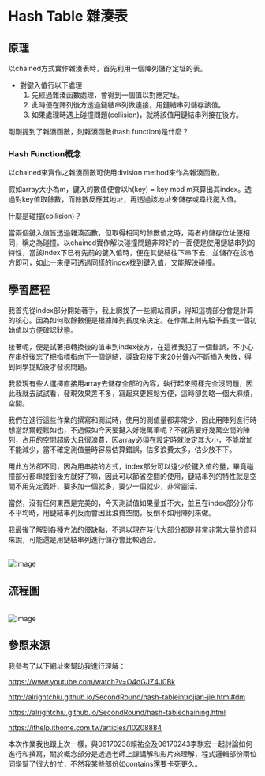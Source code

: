 # Hash Table 雜湊表
## 原理
以chained方式實作雜湊表時，首先利用一個陣列儲存定址的表。
* 對鍵入值行以下處理
  1. 先經過雜湊函數處理，會得到一個值以對應定址。
  2. 此時便在陣列後方透過鏈結串列做連接，用鏈結串列儲存該值。
  3. 如果處理時遇上碰撞問題(collision)，就將該值用鏈結串列接在後方。
  
剛剛提到了雜湊函數，則雜湊函數(hash function)是什麼？
### Hash Function概念
以chained來實作之雜湊函數可使用division method來作為雜湊函數。

假如array大小為m，鍵入的數值便會以h(key) = key mod m來算出其index。透過對key值取餘數，而餘數反應其地址，再透過該地址來儲存或尋找鍵入值。

什麼是碰撞(collision)？

當兩個鍵入值皆透過雜湊函數，但取得相同的餘數值之時，兩者的儲存位址便相同，稱之為碰撞。以chained實作解決碰撞問題非常好的一面便是使用鏈結串列的特性，當該index下已有先前的鍵入值時，便在其鏈結往下串下去，並儲存在該地方即可，如此一來便可透過同樣的index找到鍵入值，又能解決碰撞。

## 學習歷程
我首先從index部分開始著手，我上網找了一些網站資訊，得知這塊部分會是計算的核心。因為如何取餘數便是根據陣列長度來決定。在作業上則先給予長度一個初始值以方便確認狀態。

接著呢，便是試著把轉換後的值串到index後方，在這裡我犯了一個錯誤，不小心在串好後忘了把指標指向下一個鏈結，導致我接下來20分鐘內不斷插入失敗，得到同學提點後才發現問題。

我發現有些人選擇直接用array去儲存全部的內容，執行起來照樣完全沒問題，因此我就去試試看，發現效果差不多，寫起來更輕鬆方便，這時卻忽略一個大麻煩，空間。

我們在進行這些作業的撰寫和測試時，使用的測值量都非常少，因此用陣列進行時想當然爾輕鬆如也，不過假如今天要鍵入好幾萬筆呢？不就需要好幾萬空間的陣列，占用的空間超級大且很浪費，因array必須在設定時就決定其大小，不能增加不能減少，當不確定測值量時容易估算錯誤，估多浪費太多，估少放不下。

用此方法卻不同，因為用串接的方式，index部分可以遠少於鍵入值的量，畢竟碰撞部分都串接到後方就好了嘛，因此可以節省空間的使用，鏈結串列的特性就是空間不用先定義好，要多加一個就多，要少一個就少，非常靈活。

當然，沒有任何東西是完美的，今天測試值如果量並不大，並且在index部分分布不平均時，用鏈結串列反而會因此浪費空間，反倒不如用陣列來做。

我最後了解到各種方法的優缺點，不過以現在時代大部分都是非常非常大量的資料來說，可能還是用鏈結串列進行儲存會比較適合。

<br>  ![image](https://github.com/Nyar8712/homework/blob/master/IMG/hash.jpg)

## 流程圖

<br>  ![image](https://github.com/Nyar8712/homework/blob/master/IMG/hashset.jpg)

## 參照來源

我參考了以下網址來幫助我進行理解：

https://www.youtube.com/watch?v=O4dGJZ4J0Bk

http://alrightchiu.github.io/SecondRound/hash-tableintrojian-jie.html#dm

https://alrightchiu.github.io/SecondRound/hash-tablechaining.html

https://ithelp.ithome.com.tw/articles/10208884

本次作業我也跟上次一樣，與06170238賴祐全及06170243李騏宏一起討論如何進行和撰寫，關於概念部分是透過老師上課講解和影片來理解，程式邏輯部份兩位同學幫了很大的忙，不然我某些部份如contains還要卡死更久。
